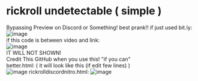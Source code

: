 # rickroll undetectable ( simple )
Bypassing Preview on Discord or Something! best prank!!
if just used bit.ly:<br>
![image](https://user-images.githubusercontent.com/92256065/188081366-fd6ab66a-c0bc-42c5-adf4-31d625d6e936.png)
<br>if this code is between video and link:<br>
![image](https://user-images.githubusercontent.com/92256065/188081450-9bd152fd-a36b-4007-aef8-5d05942773b4.png)<br>
IT WILL NOT SHOWN! 
<br> Credit This GitHub when you use this! "if you can"<br>
better.html: ( it will look like this (if edit few lines) )<br>
![image](https://user-images.githubusercontent.com/92256065/188141305-708937d6-5147-4ebd-aa95-d2b2e235cf52.png)
rickrolldiscordnitro.html: 
![image](https://user-images.githubusercontent.com/92256065/188257686-156be73e-fe76-4c5f-a2e5-91df222b5afc.png)
